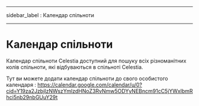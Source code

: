 - - -
sidebar_label : Календар спільноти
- - -

# Календар спільноти

Календар спільноти Celestia доступний для пошуку всіх різноманітних колів спільноти, які відбуваються в спільноті Celestia.

Тут ви можете додати календар спільноти до свого особистого календаря : https://calendar.google.com/calendar/u/0?cid=Y19za2JzbjIzNWszYmlzdHNoZ3RvNmw5ODYyNEBncm91cC5jYWxlbmRhci5nb29nbGUuY29t
